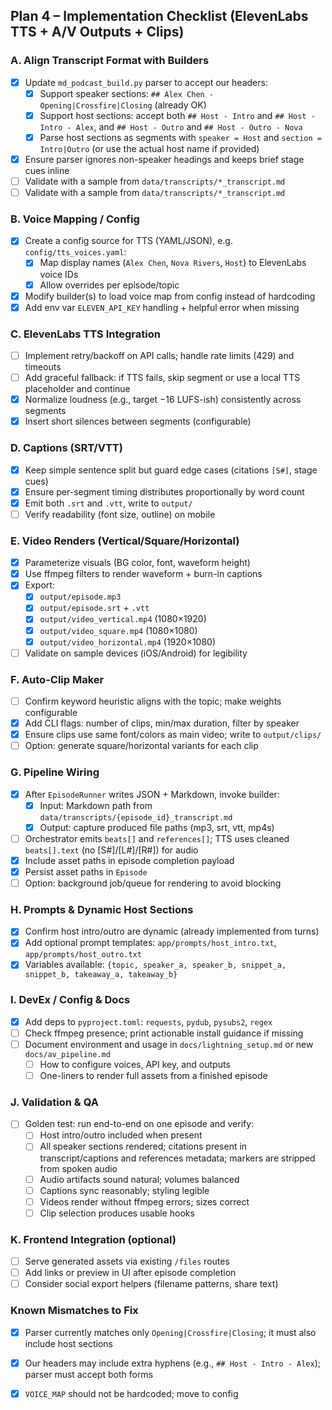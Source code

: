 ## Plan 4 – Implementation Checklist (ElevenLabs TTS + A/V Outputs + Clips)

### A. Align Transcript Format with Builders
- [x] Update `md_podcast_build.py` parser to accept our headers:
  - [x] Support speaker sections: `## Alex Chen - Opening|Crossfire|Closing` (already OK)
  - [x] Support host sections: accept both `## Host - Intro` and `## Host - Intro - Alex`, and `## Host - Outro` and `## Host - Outro - Nova`
  - [x] Parse host sections as segments with `speaker = Host` and `section = Intro|Outro` (or use the actual host name if provided)
- [x] Ensure parser ignores non-speaker headings and keeps brief stage cues inline
- [ ] Validate with a sample from `data/transcripts/*_transcript.md`
 - [ ] Validate with a sample from `data/transcripts/*_transcript.md`

### B. Voice Mapping / Config
- [x] Create a config source for TTS (YAML/JSON), e.g. `config/tts_voices.yaml`:
  - [x] Map display names (`Alex Chen`, `Nova Rivers`, `Host`) to ElevenLabs voice IDs
  - [x] Allow overrides per episode/topic
- [x] Modify builder(s) to load voice map from config instead of hardcoding
- [x] Add env var `ELEVEN_API_KEY` handling + helpful error when missing

### C. ElevenLabs TTS Integration
- [ ] Implement retry/backoff on API calls; handle rate limits (429) and timeouts
- [ ] Add graceful fallback: if TTS fails, skip segment or use a local TTS placeholder and continue
- [x] Normalize loudness (e.g., target −16 LUFS-ish) consistently across segments
- [x] Insert short silences between segments (configurable)

### D. Captions (SRT/VTT)
- [x] Keep simple sentence split but guard edge cases (citations `[S#]`, stage cues)
- [x] Ensure per-segment timing distributes proportionally by word count
- [x] Emit both `.srt` and `.vtt`, write to `output/`
- [ ] Verify readability (font size, outline) on mobile

### E. Video Renders (Vertical/Square/Horizontal)
- [x] Parameterize visuals (BG color, font, waveform height)
- [x] Use ffmpeg filters to render waveform + burn-in captions
- [x] Export:
  - [x] `output/episode.mp3`
  - [x] `output/episode.srt` + `.vtt`
  - [x] `output/video_vertical.mp4` (1080×1920)
  - [x] `output/video_square.mp4` (1080×1080)
  - [x] `output/video_horizontal.mp4` (1920×1080)
- [ ] Validate on sample devices (iOS/Android) for legibility

### F. Auto-Clip Maker
- [ ] Confirm keyword heuristic aligns with the topic; make weights configurable
- [x] Add CLI flags: number of clips, min/max duration, filter by speaker
- [x] Ensure clips use same font/colors as main video; write to `output/clips/`
- [ ] Option: generate square/horizontal variants for each clip

### G. Pipeline Wiring
- [x] After `EpisodeRunner` writes JSON + Markdown, invoke builder:
  - [x] Input: Markdown path from `data/transcripts/{episode_id}_transcript.md`
  - [x] Output: capture produced file paths (mp3, srt, vtt, mp4s)
- [ ] Orchestrator emits `beats[]` and `references[]`; TTS uses cleaned `beats[].text` (no [S#]/[L#]/[R#]) for audio
- [x] Include asset paths in episode completion payload
- [x] Persist asset paths in `Episode`
- [ ] Option: background job/queue for rendering to avoid blocking

### H. Prompts & Dynamic Host Sections
- [x] Confirm host intro/outro are dynamic (already implemented from turns)
- [x] Add optional prompt templates: `app/prompts/host_intro.txt`, `app/prompts/host_outro.txt`
- [x] Variables available: `{topic, speaker_a, speaker_b, snippet_a, snippet_b, takeaway_a, takeaway_b}`

### I. DevEx / Config & Docs
- [x] Add deps to `pyproject.toml`: `requests`, `pydub`, `pysubs2`, `regex`
- [ ] Check ffmpeg presence; print actionable install guidance if missing
- [ ] Document environment and usage in `docs/lightning_setup.md` or new `docs/av_pipeline.md`
  - [ ] How to configure voices, API key, and outputs
  - [ ] One-liners to render full assets from a finished episode

### J. Validation & QA
- [ ] Golden test: run end-to-end on one episode and verify:
  - [ ] Host intro/outro included when present
  - [ ] All speaker sections rendered; citations present in transcript/captions and references metadata; markers are stripped from spoken audio
  - [ ] Audio artifacts sound natural; volumes balanced
  - [ ] Captions sync reasonably; styling legible
  - [ ] Videos render without ffmpeg errors; sizes correct
  - [ ] Clip selection produces usable hooks

### K. Frontend Integration (optional)
- [ ] Serve generated assets via existing `/files` routes
- [ ] Add links or preview in UI after episode completion
- [ ] Consider social export helpers (filename patterns, share text)

### Known Mismatches to Fix
- [x] Parser currently matches only `Opening|Crossfire|Closing`; it must also include host sections
- [x] Our headers may include extra hyphens (e.g., `## Host - Intro - Alex`); parser must accept both forms
- [x] `VOICE_MAP` should not be hardcoded; move to config


